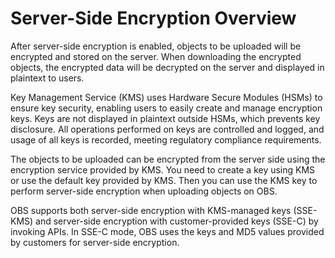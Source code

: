 # Server-Side Encryption Overview<a name="en-us_topic_0066036553"></a>

After server-side encryption is enabled, objects to be uploaded will be encrypted and stored on the server. When downloading the encrypted objects, the encrypted data will be decrypted on the server and displayed in plaintext to users.

Key Management Service \(KMS\) uses Hardware Secure Modules \(HSMs\) to ensure key security, enabling users to easily create and manage encryption keys. Keys are not displayed in plaintext outside HSMs, which prevents key disclosure. All operations performed on keys are controlled and logged, and usage of all keys is recorded, meeting regulatory compliance requirements.

The objects to be uploaded can be encrypted from the server side using the encryption service provided by KMS. You need to create a key using KMS or use the default key provided by KMS. Then you can use the KMS key to perform server-side encryption when uploading objects on OBS.

OBS supports both server-side encryption with KMS-managed keys \(SSE-KMS\) and server-side encryption with customer-provided keys \(SSE-C\) by invoking APIs. In SSE-C mode, OBS uses the keys and MD5 values provided by customers for server-side encryption.

